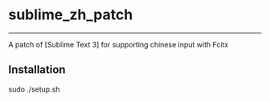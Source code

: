 # sublime_zh_patch
----
A patch of [Sublime Text 3] for supporting chinese input with Fcitx

Installation
----
sudo ./setup.sh